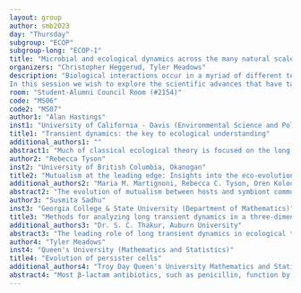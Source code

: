 ```yaml
---
layout: group
author: smb2023
day: "Thursday"
subgroup: "ECOP"
subgroup-long: "ECOP-1"
title: "Microbial and ecological dynamics across the many natural scales"
organizers: "Christopher Heggerud, Tyler Meadows"
description: "Biological interactions occur in a myriad of different temporal, spatial, and ecological scales. Explicit consideration of such multiscale dynamics has led to a much deeper understanding of ecological phenomena and has left even more unanswered questions. 
In this session we wish to explore the scientific advances that have taken place in modeling biological dynamics that occur on the various natural scales. In particular we highlight transient dynamics that occur on biologically relevant timescales, trophic interactions among species of various size scales, and community dynamics that can occur on various spatial scales. The goal of this session is to highlight the many different scales involved in biological dynamics, discuss the useful mathematical tools for studying such systems and to show comparison by giving examples within both ecological and microbial systems."
room: "Student-Alumni Council Room (#2154)"
code: "MS06"
code2: "MS07"
author1: "Alan Hastings"
inst1: "University of California - Davis (Environmental Science and Policy)"
title1: "Transient dynamics: the key to ecological understanding"
additional_authors1: ""
abstract1: "Much of classical ecological theory is focused on the long -term behavior of ecological models yet the time scales of ecological dynamics are such that a focus on asymptotic behavior is likely misguided. Ecological conclusions change in important ways when focusing on appropriate time scales. I will begin with some of my much older work that suggests the importance of transients and some of the challenges. I will then focus on more recent work, most of which has been done with a wonderful group of colleagues from a working group that began at NIMBioS. We have given a rough classification of features that produce transients similar to approaches for understanding dynamical systems, examined implications for management, and examined transients in systems where stochasticity is important. I will also consider related issues that arise when taking into consideration changing external conditions (global change) and the implications for ecological prediction."
author2: "Rebecca Tyson"
inst2: "University of British Columbia, Okanogan"
title2: "Mutualism at the leading edge: Insights into the eco-evolutionary dynamics of host-symbiont communities during range expansion"
additional_authors2: "Maria M. Martignoni, Rebecca C. Tyson, Oren Kolodny, Jimmy Garnier"
abstract2: "The evolution of mutualism between hosts and symbiont communities plays and essential role in maintaining ecosystem function and thus should have a profound effect during range expansion.  In particular, the presence of mutualistic symbionts at the leading edge should enhance the propagation of the host and the overall symbiont community.  Here we develop a theoretical framework that captures the eco-evolutionary dynamics of resource exchange between host symbionts and their dispersal in space.  We provide quantitative insights into how the evolution of resource exchange may shape community strucure during range expasion.  Parasitic symbionts receive the same amount of resources from the host as mutualistic symbionts, but at lower cost.  This selective advantage is strengthened with resource availability (i.e., with host density), promoting mutualism at the range edges, where host density is low, and parasitism in the core of the range, where host desnity is higher.  Host growth depends on the overall benefit provided by the symbiotic community, and is maximal at the expansion edges, where symbionts are more mutualistic.  The expansion of host-symbiont communities is pulled by the hosts, but pushed by the symbionts.  The spatial selection also influences the speed of spread.  In particular, hosts with low dependence on their symbionts, or host-symbiont communities with high symbiont density at their core (e.g., resulting from more mutualistic hosts) or at their leading edge (e.g., resulting from symbiont inoculation) enhance the speed of spread into new territories."
author3: "Susmita Sadhu"
inst3: "Georgia College & State University (Department of Mathematics)"
title3: "Methods for analyzing long transient dynamics in a three-dimensional predator-prey model featuring two timescales"
additional_authors3: "Dr. S. C. Thakur, Auburn University"
abstract3: "The leading role of long transient dynamics in ecological timescales can be very important in explaining regime shifts. However, analytical techniques for studying long transients in relevant timescales in three or higher-dimensional ecological models is still at its infancy. In this talk, I will consider a three-dimensional predator-prey model featuring two-timescales that studies the interaction between two species of predators competing for their common prey with explicit interference competition. I will consider two different scenarios in a parameter regime near {emph{singular Hopf bifurcation}} of the coexistence equilibrium point. In one case, the system exhibits bistability between a periodic attractor and a boundary equilibrium state, with long transients characterized by rapid small-amplitude oscillations and slow variation in amplitudes, while in the other, the system exhibits chaotic {emph{mixed-mode oscillations}}, featuring concatenation of small and large-amplitude oscillations, as long transients before approaching a stable limit cycle. To analyze the transients, the system is reduced to a suitable normal form near the singular Hopf point. Exploiting the separation of timescales and the underlying geometry of the normal form, the transient dynamics are analyzed. The analyses are then used to devise methods for identifying early warning signals of a large population transition leading to an outbreak or resulting in an extinction of one of the species."
author4: "Tyler Meadows"
inst4: "Queen's University (Mathematics and Statistics)"
title4: "Evolution of persister cells"
additional_authors4: "Troy Day Queen's University Mathematics and Statistics, Chongming Li Queen's University Mathematics and Statistics"
abstract4: "Most β-lactam antibiotics, such as penicillin, function by disrupting membrane formation during mitosis. So-called persister cells survive antibiotic treatment by entering a semi-dormant state. These cells can be used to found a new culture of microorganisms that is equally susceptible to the antibiotics as the original culture. We investigate a model for the competition between two species of bacteria with different affinities for the persister type on both the population scale and the evolutionary scale."
---
```

